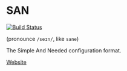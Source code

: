 # SAN

[![Build Status](https://travis-ci.org/astrocorp42/san.svg?branch=master)](https://travis-ci.org/astrocorp42/san)

(pronounce `/seɪn/`, like `sane`)

The Simple And Needed configuration format.

[Website](https://astrocorp.net/san)
